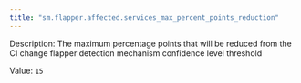 ```yaml
---
title: "sm.flapper.affected.services_max_percent_points_reduction"
---
```


Description: The maximum percentage points that will be reduced from the CI change flapper detection mechanism confidence level threshold

Value: `15`
